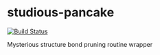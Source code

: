 # studious-pancake

[![Build Status](https://travis-ci.com/HsuanTingLu/studious-pancake.svg?token=tDHixgpdZAhsXN1fMdDk&branch=develop)](https://travis-ci.com/HsuanTingLu/studious-pancake)

Mysterious structure bond pruning routine wrapper
